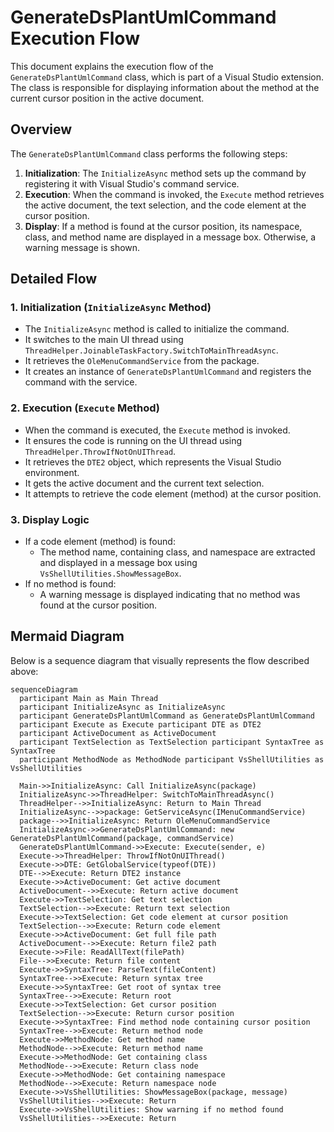 ﻿# GenerateDsPlantUmlCommand Execution Flow

This document explains the execution flow of the `GenerateDsPlantUmlCommand` class, which is part of a Visual Studio extension. The class is responsible for displaying information about the method at the current cursor position in the active document.

## Overview

The `GenerateDsPlantUmlCommand` class performs the following steps:

1. **Initialization**: The `InitializeAsync` method sets up the command by registering it with Visual Studio's command service.
2. **Execution**: When the command is invoked, the `Execute` method retrieves the active document, the text selection, and the code element at the cursor position.
3. **Display**: If a method is found at the cursor position, its namespace, class, and method name are displayed in a message box. Otherwise, a warning message is shown.

## Detailed Flow

### 1. Initialization (`InitializeAsync` Method)
- The `InitializeAsync` method is called to initialize the command.
- It switches to the main UI thread using `ThreadHelper.JoinableTaskFactory.SwitchToMainThreadAsync`.
- It retrieves the `OleMenuCommandService` from the package.
- It creates an instance of `GenerateDsPlantUmlCommand` and registers the command with the service.

### 2. Execution (`Execute` Method)
- When the command is executed, the `Execute` method is invoked.
- It ensures the code is running on the UI thread using `ThreadHelper.ThrowIfNotOnUIThread`.
- It retrieves the `DTE2` object, which represents the Visual Studio environment.
- It gets the active document and the current text selection.
- It attempts to retrieve the code element (method) at the cursor position.

### 3. Display Logic
- If a code element (method) is found:
  - The method name, containing class, and namespace are extracted and displayed in a message box using `VsShellUtilities.ShowMessageBox`.
- If no method is found:
  - A warning message is displayed indicating that no method was found at the cursor position.

## Mermaid Diagram

Below is a sequence diagram that visually represents the flow described above:

```mermaid
sequenceDiagram 
  participant Main as Main Thread
  participant InitializeAsync as InitializeAsync
  participant GenerateDsPlantUmlCommand as GenerateDsPlantUmlCommand
  participant Execute as Execute participant DTE as DTE2 
  participant ActiveDocument as ActiveDocument 
  participant TextSelection as TextSelection participant SyntaxTree as SyntaxTree
  participant MethodNode as MethodNode participant VsShellUtilities as VsShellUtilities
  
  Main->>InitializeAsync: Call InitializeAsync(package)
  InitializeAsync->>ThreadHelper: SwitchToMainThreadAsync()
  ThreadHelper-->>InitializeAsync: Return to Main Thread
  InitializeAsync-->>package: GetServiceAsync(IMenuCommandService)
  package-->>InitializeAsync: Return OleMenuCommandService
  InitializeAsync->>GenerateDsPlantUmlCommand: new GenerateDsPlantUmlCommand(package, commandService)
  GenerateDsPlantUmlCommand->>Execute: Execute(sender, e)
  Execute->>ThreadHelper: ThrowIfNotOnUIThread()
  Execute->>DTE: GetGlobalService(typeof(DTE))
  DTE-->>Execute: Return DTE2 instance
  Execute->>ActiveDocument: Get active document
  ActiveDocument-->>Execute: Return active document
  Execute->>TextSelection: Get text selection
  TextSelection-->>Execute: Return text selection
  Execute->>TextSelection: Get code element at cursor position
  TextSelection-->>Execute: Return code element
  Execute->>ActiveDocument: Get full file path
  ActiveDocument-->>Execute: Return file2 path
  Execute->>File: ReadAllText(filePath)
  File-->>Execute: Return file content
  Execute->>SyntaxTree: ParseText(fileContent)
  SyntaxTree-->>Execute: Return syntax tree
  Execute->>SyntaxTree: Get root of syntax tree
  SyntaxTree-->>Execute: Return root
  Execute->>TextSelection: Get cursor position
  TextSelection-->>Execute: Return cursor position
  Execute->>SyntaxTree: Find method node containing cursor position
  SyntaxTree-->>Execute: Return method node
  Execute->>MethodNode: Get method name
  MethodNode-->>Execute: Return method name
  Execute->>MethodNode: Get containing class
  MethodNode-->>Execute: Return class node
  Execute->>MethodNode: Get containing namespace
  MethodNode-->>Execute: Return namespace node
  Execute->>VsShellUtilities: ShowMessageBox(package, message)
  VsShellUtilities-->>Execute: Return
  Execute->>VsShellUtilities: Show warning if no method found
  VsShellUtilities-->>Execute: Return
```
